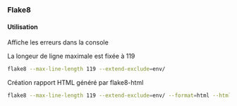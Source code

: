 ### Flake8

#### Utilisation

Affiche les erreurs dans la console

La longeur de ligne maximale est fixée à 119

```bash
flake8 --max-line-length 119 --extend-exclude=env/
```

Création rapport HTML généré par flake8-html
```bash
flake8 --max-line-length 119 --extend-exclude=env/ --format=html --htmldir=flake8_rapport
```

